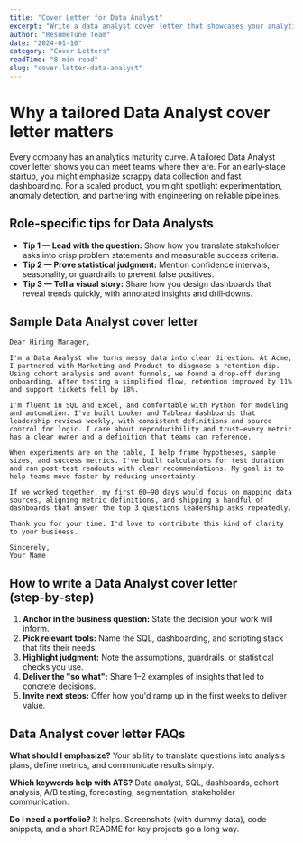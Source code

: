 ```yaml
---
title: "Cover Letter for Data Analyst"
excerpt: "Write a data analyst cover letter that showcases your analytical skills, technical expertise, and business impact."
author: "ResumeTune Team"
date: "2024-01-10"
category: "Cover Letters"
readTime: "8 min read"
slug: "cover-letter-data-analyst"
---
```


# Why a tailored Data Analyst cover letter matters

Every company has an analytics maturity curve. A tailored Data Analyst cover letter shows you can meet teams where they are. For an early‑stage startup, you might emphasize scrappy data collection and fast dashboarding. For a scaled product, you might spotlight experimentation, anomaly detection, and partnering with engineering on reliable pipelines.

## Role‑specific tips for Data Analysts

- **Tip 1 — Lead with the question:** Show how you translate stakeholder asks into crisp problem statements and measurable success criteria.
- **Tip 2 — Prove statistical judgment:** Mention confidence intervals, seasonality, or guardrails to prevent false positives.
- **Tip 3 — Tell a visual story:** Share how you design dashboards that reveal trends quickly, with annotated insights and drill‑downs.

## Sample Data Analyst cover letter

```
Dear Hiring Manager,

I'm a Data Analyst who turns messy data into clear direction. At Acme, I partnered with Marketing and Product to diagnose a retention dip. Using cohort analysis and event funnels, we found a drop‑off during onboarding. After testing a simplified flow, retention improved by 11% and support tickets fell by 18%.

I'm fluent in SQL and Excel, and comfortable with Python for modeling and automation. I've built Looker and Tableau dashboards that leadership reviews weekly, with consistent definitions and source control for logic. I care about reproducibility and trust—every metric has a clear owner and a definition that teams can reference.

When experiments are on the table, I help frame hypotheses, sample sizes, and success metrics. I've built calculators for test duration and ran post‑test readouts with clear recommendations. My goal is to help teams move faster by reducing uncertainty.

If we worked together, my first 60–90 days would focus on mapping data sources, aligning metric definitions, and shipping a handful of dashboards that answer the top 3 questions leadership asks repeatedly.

Thank you for your time. I'd love to contribute this kind of clarity to your business.

Sincerely,
Your Name
```

## How to write a Data Analyst cover letter (step‑by‑step)

1. **Anchor in the business question:** State the decision your work will inform.
2. **Pick relevant tools:** Name the SQL, dashboarding, and scripting stack that fits their needs.
3. **Highlight judgment:** Note the assumptions, guardrails, or statistical checks you use.
4. **Deliver the "so what":** Share 1–2 examples of insights that led to concrete decisions.
5. **Invite next steps:** Offer how you'd ramp up in the first weeks to deliver value.

## Data Analyst cover letter FAQs

**What should I emphasize?**
Your ability to translate questions into analysis plans, define metrics, and communicate results simply.

**Which keywords help with ATS?**
Data analyst, SQL, dashboards, cohort analysis, A/B testing, forecasting, segmentation, stakeholder communication.

**Do I need a portfolio?**
It helps. Screenshots (with dummy data), code snippets, and a short README for key projects go a long way.
